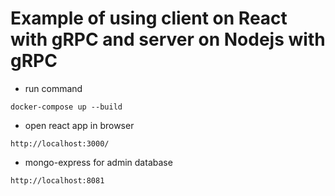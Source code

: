 # Example of using client on React with gRPC and server on Nodejs with gRPC

* run command
```
docker-compose up --build
```

* open react app in browser 
```
http://localhost:3000/
```

* mongo-express for admin database

```
http://localhost:8081
```